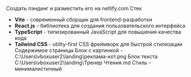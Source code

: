 Создать лэндинг и разместить его на netlify.com
Стек
- **Vite** - современный сборщик для frontend-разработки
- **React.js** - библиотека для создания пользовательского интерфейса
- **TypeScript** - типизированный JavaScript для повышения качества кода
- **Tailwind CSS** - utility-first CSS фреймворк для быстрой стилизации
Содержимое  страницы
Блок с картинкой  - C:\Users\vboxuser2\landing\реклама-кот.png
Блок текста C:\Users\vboxuser2\landing\Тренер Чтения.md
Стиль - минималистичный
